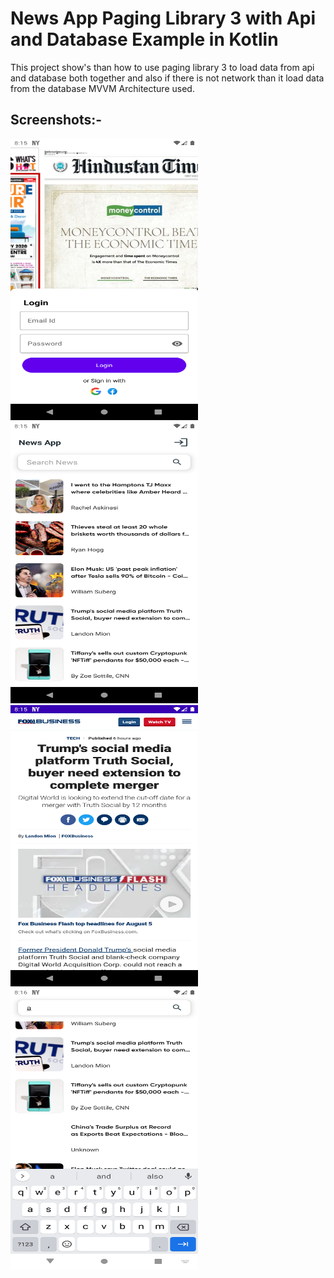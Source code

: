 # News App Paging Library 3 with Api and Database Example in Kotlin

This project show's than how to use paging library 3 to load data from api and database both together and also if there is not network than it load data from the database MVVM Architecture used.

## Screenshots:-

<img src="Screenshot/Screenshot_1659883512.png" width="300" height="450" /> <img src="Screenshot/Screenshot_1659883530.png" width="300" height="450" />
<img src="Screenshot/Screenshot_1659883551.png" width="300" height="450" /> <img src="Screenshot/Screenshot_1659883566.png" width="300" height="450" />


